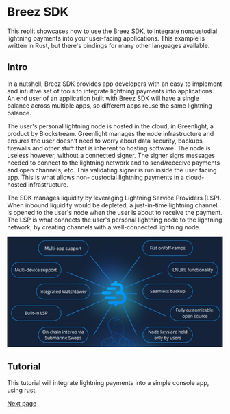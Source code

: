 # Breez SDK
This replit showcases how to use the Breez SDK, to integrate noncustodial 
lightning payments into your user-facing applications. This example is written
in Rust, but there's bindings for many other languages available.

## Intro
In a nutshell, Breez SDK provides app developers with an easy to implement and
intuitive set of tools to integrate lightning payments into applications. An end
user of an application built with Breez SDK will have a single balance across
multiple apps, so different apps reuse the same lightning balance. 

The user's personal lightning node is hosted in the cloud, in Greenlight, a 
product by Blockstream. Greenlight manages the node infrastructure and ensures
the user doesn't need to worry about data security, backups, firewalls and 
other stuff that is inherent to hosting software. The node is useless however, 
without a connected signer. The signer signs messages needed to connect to the
lightning network and to send/receeive payments and open channels, etc. This
validating signer is run inside the user facing app. This is what allows non-
custodial lightning payments in a cloud-hosted infrastructure.

The SDK manages liquidity by leveraging Lightning Service Providers (LSP). When
inbound liquidity would be depleted, a just-in-time lightning channel is opened
to the user's node when the user is about to receive the payment. The LSP is 
what connects the user's personal lightning node to the lightning network, by
creating channels with a well-connected lightning node.

![Breez SDK features](assets/breez-sdk-features.jpg "Breez SDK features")

## Tutorial
This tutorial will integrate lightning payments into a simple console app, using
rust.

[Next page](./01-prerequisites.md)